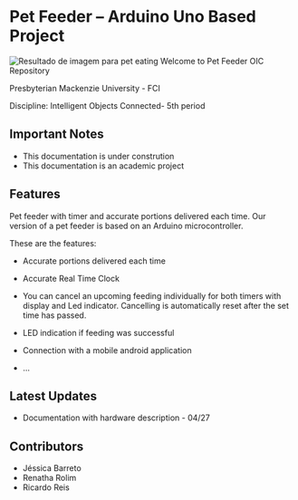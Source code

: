 # Pet Feeder – Arduino Uno Based Project

![Resultado de imagem para pet eating](https://pv-web-01t.s3.amazonaws.com/wordpress/wp-content/uploads/2013/12/Pets-that-Dont-Chew-Their-Food.jpg)
Welcome to Pet Feeder OIC Repository 

Presbyterian Mackenzie University - FCI

Discipline: Intelligent Objects Connected- 5th period

## Important Notes

- This documentation is under constrution
- This documentation is an academic project

## Features

 Pet feeder with timer and accurate portions delivered each time.
 Our version of a pet feeder is based on an Arduino microcontroller. 

 These are the features:

 -   Accurate portions delivered each time

 -   Accurate Real Time Clock

 -   You can cancel an upcoming feeding individually for both timers with display and Led indicator. Cancelling is automatically reset  after the set time has passed.

 -   LED indication if feeding was successful

 -	Connection with  a mobile android application

 - ...	

 ## Latest Updates

-   Documentation with hardware description - 04/27

## Contributors
-  Jéssica Barreto
-  Renatha Rolim
-  Ricardo Reis


